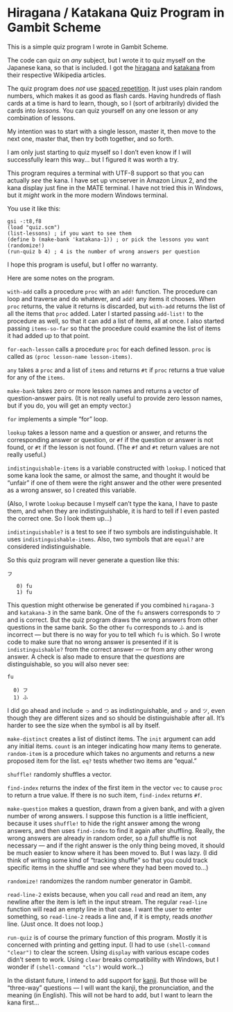 # Hiragana / Katakana Quiz Program in Gambit Scheme

This is a simple quiz program I wrote in Gambit Scheme.

The code can quiz on *any* subject, but I wrote it to quiz myself on the Japanese kana, so that is included. I got
the [hiragana](https://en.wikipedia.org/wiki/Hiragana) and [katakana](https://en.wikipedia.org/wiki/Katakana) from
their respective Wikipedia articles.

The quiz program does *not* use [spaced repetition](https://en.wikipedia.org/wiki/Spaced_repetition). It just uses
plain random numbers, which makes it as good as flash cards. Having hundreds of flash cards at a time is hard to
learn, though, so I (sort of arbitrarily) divided the cards into *lessons.* You can quiz yourself on any one lesson or
any combination of lessons.

My intention was to start with a single lesson, master it, then move to the next one, master that, then try both
together, and so forth.

I am only just starting to quiz myself so I don&rsquo;t even know if I will successfully learn this way... but I
figured it was worth a try.

This program requires a terminal with UTF-8 support so that you can actually *see* the kana. I have set up vncserver
in Amazon Linux 2, and the kana display just fine in the MATE terminal. I have not tried this in Windows, but it
*might* work in the more modern Windows terminal.

You use it like this:

```
gsi -:t8,f8
(load "quiz.scm")
(list-lessons) ; if you want to see them
(define b (make-bank 'katakana-1)) ; or pick the lessons you want
(randomize!)
(run-quiz b 4) ; 4 is the number of wrong answers per question
```

I hope this program is useful, but I offer no warranty.

Here are some notes on the program.

`with-add` calls a procedure `proc` with an `add!` function. The procedure can loop and traverse and do whatever, and
`add!` any items it chooses. When `proc` returns, the value it returns is discarded, but `with-add` returns the list
of all the items that `proc` added.  Later I started passing `add-list!` to the procedure as well, so that it can add
a list of items, all at once. I also started passing `items-so-far` so that the procedure could examine the list of
items it had added up to that point.

`for-each-lesson` calls a procedure `proc` for each defined lesson. `proc` is called as `(proc lesson-name
lesson-items)`.

`any` takes a `proc` and a list of `items` and returns `#t` if `proc` returns a true value for any of the `items`.

`make-bank` takes zero or more lesson names and returns a vector of question-answer pairs. (It is not really useful to
provide zero lesson names, but if you do, you will get an empty vector.)

`for` implements a simple &ldquo;for&rdquo; loop.

`lookup` takes a lesson name and a question or answer, and returns the corresponding answer or question, or `#f` if
the question or answer is not found, or `#t` if the lesson is not found. (The `#f` and `#t` return values are not
really useful.)

`indistinguishable-items` is a variable constructed with `lookup`. I noticed that some kana look the same, or almost
the same, and thought it would be &ldquo;unfair&rdquo; if one of them were the right answer and the other were
presented as a wrong answer, so I created this variable.

(Also, I wrote `lookup` because I myself can&rsquo;t type the kana, I have to paste them, and when they are
indistinguishable, it is hard to tell if I even pasted the correct one. So I look them up...)

`indistinguishable?` is a test to see if two symbols are indistinguishable. It uses `indistinguishable-items`. Also,
two symbols that are `equal?` are considered indistinguishable.

So this quiz program will never generate a question like this:

```
フ

   0) fu
   1) fu
```

This question might otherwise be generated if you combined `hiragana-3` and `katakana-3` in the same bank. One of the
`fu` answers corresponds to `フ` and is correct. But the quiz program draws the wrong answers from other questions in
the same bank. So the other `fu` corresponds to `ふ` and is incorrect &mdash; but there is no way for you to tell
which `fu` is which. So I wrote code to make sure that no wrong answer is presented if it is `indistinguishable?` from
the correct answer &mdash; or from any other wrong answer.  A check is also made to ensure that the *questions* are
distinguishable, so you will also never see:

```
fu

  0) フ
  1) ふ
```

I did go ahead and include `っ` and `つ` as indistinguishable, and `ッ` and `ツ`, even though they are different sizes
and so should be distinguishable after all. It&rsquo;s harder to see the size when the symbol is all by itself.

`make-distinct` creates a list of distinct items. The `init` argument can add any initial items.  `count` is an
integer indicating how many items to generate. `random-item` is a procedure which takes no arguments and returns a new
proposed item for the list. `eq?` tests whether two items are &ldquo;equal.&rdquo;

`shuffle!` randomly shuffles a vector.

`find-index` returns the index of the first item in the vector `vec` to cause `proc` to return a true value. If there
is no such item, `find-index` returns `#f`.

`make-question` makes a question, drawn from a given bank, and with a given number of wrong answers. I suppose this
function is a little inefficient, because it uses `shuffle!` to hide the right answer among the wrong answers, and
then uses `find-index` to find it again after shuffling. Really, the wrong answers are already in random order, so a
*full* shuffle is not necessary &mdash; and if the right answer is the only thing being moved, it should be much
easier to know where it has been moved to. But I was lazy. (I did think of writing some kind of &ldquo;tracking
shuffle&rdquo; so that you could track specific items in the shuffle and see where they had been moved to...)

`randomize!` randomizes the random number generator in Gambit.

`read-line-2` exists because, when you call `read` and read an item, any newline after the item is left in the input
stream. The regular `read-line` function will read an empty line in that case. I want the user to enter something, so
`read-line-2` reads a line and, if it is empty, reads *another* line. (Just once. It does not loop.)

`run-quiz` is of course the primary function of this program. Mostly it is concerned with printing and getting input.
(I had to use `(shell-command "clear")` to clear the screen. Using `display` with various escape codes didn&rsquo;t
seem to work. Using `clear` breaks compatibility with Windows, but I wonder if `(shell-command "cls")` would work...)

In the distant future, I intend to add support for [kanji](https://en.wikipedia.org/wiki/Kanji). But those will be
&ldquo;three-way&rdquo; questions &mdash; I will want the kanji, the pronunciation, and the meaning (in English).
This will not be hard to add, but I want to learn the kana first...
